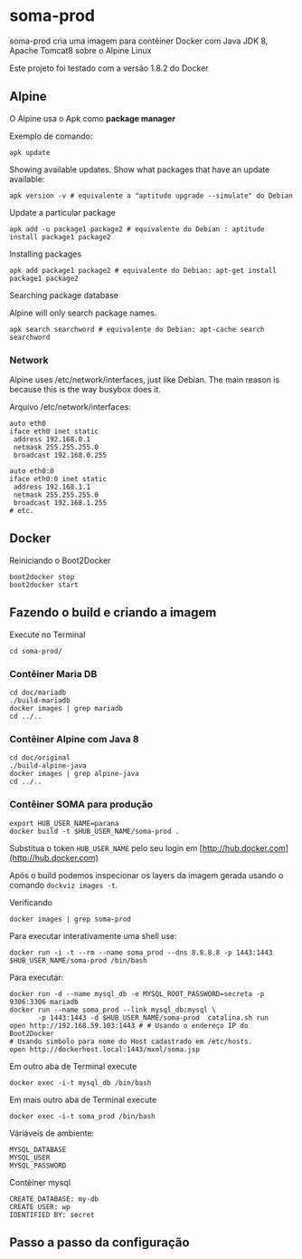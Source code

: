 # soma-prod

soma-prod cria uma imagem para contêiner Docker com Java JDK 8, 
Apache Tomcat8 sobre o Alpine Linux

Este projeto foi testado com a versão 1.8.2 do Docker

## Alpine

O Alpine usa o Apk como **package manager**

Exemplo de comando:

    apk update

Showing available updates. Show what packages that have an update available:

    apk version -v # equivalente a "aptitude upgrade --simulate" do Debian

Update a particular package

    apk add -u package1 package2 # equivalente do Debian : aptitude install package1 package2

Installing packages

    apk add package1 package2 # equivalente do Debian: apt-get install package1 package2

Searching package database

Alpine will only search package names.

    apk search searchword # equivalente do Debian: apt-cache search searchword

### Network

Alpine uses /etc/network/interfaces, just like Debian. The main reason is because 
this is the way busybox does it.

Arquivo /etc/network/interfaces:

    auto eth0
    iface eth0 inet static
     address 192.168.0.1
     netmask 255.255.255.0
     broadcast 192.168.0.255
     
    auto eth0:0
    iface eth0:0 inet static
     address 192.168.1.1
     netmask 255.255.255.0
     broadcast 192.168.1.255
    # etc.


## Docker

Reiniciando o Boot2Docker

    boot2docker stop
    boot2docker start

## Fazendo o build e criando a imagem

Execute no Terminal

    cd soma-prod/

### Contêiner Maria DB

    cd doc/mariadb
    ./build-mariadb
    docker images | grep mariadb
    cd ../..

### Contêiner Alpine com Java 8

    cd doc/original
    ./build-alpine-java
    docker images | grep alpine-java
    cd ../..

### Contêiner SOMA para produção

    export HUB_USER_NAME=parana
    docker build -t $HUB_USER_NAME/soma-prod .

Substitua o token `HUB_USER_NAME` pelo seu login em [http://hub.docker.com](http://hub.docker.com)

Após o build podemos inspecionar os layers da imagem gerada usando o comando `dockviz images -t`.

Verificando

    docker images | grep soma-prod

Para executar interativamente uma shell use:

    docker run -i -t --rm --name soma_prod --dns 8.8.8.8 -p 1443:1443 $HUB_USER_NAME/soma-prod /bin/bash

Para executar:

    docker run -d --name mysql_db -e MYSQL_ROOT_PASSWORD=secreta -p 9306:3306 mariadb
    docker run --name soma_prod --link mysql_db:mysql \
           -p 1443:1443 -d $HUB_USER_NAME/soma-prod  catalina.sh run
    open http://192.168.59.103:1443 # # Usando o endereço IP do Boot2Docker
    # Usando simbolo para nome do Host cadastrado em /etc/hosts.
    open http://dockerhost.local:1443/mxml/soma.jsp 

Em outro aba de Terminal execute

    docker exec -i-t mysql_db /bin/bash

Em mais outro aba de Terminal execute

    docker exec -i-t soma_prod /bin/bash

Váriáveis de ambiente:

    MYSQL_DATABASE
    MYSQL_USER
    MYSQL_PASSWORD

Contêiner mysql

    CREATE DATABASE: my-db 
    CREATE USER: wp
    IDENTIFIED BY: secret


## Passo a passo da configuração

